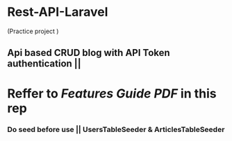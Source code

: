 # Rest-API-Laravel
(Practice project ) 
## Api based CRUD blog with API Token authentication || 
# Reffer to *Features Guide PDF* in this rep
### Do seed before use || UsersTableSeeder & ArticlesTableSeeder
